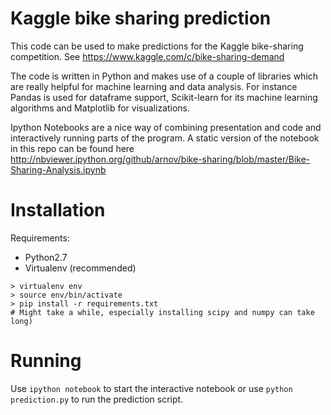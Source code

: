 Kaggle bike sharing prediction
============

This code can be used to make predictions for the Kaggle bike-sharing competition. See https://www.kaggle.com/c/bike-sharing-demand

The code is written in Python and makes use of a couple of libraries which are really helpful for machine learning and data analysis. For instance Pandas is used for dataframe support, Scikit-learn for its machine learning algorithms and Matplotlib for visualizations.

Ipython Notebooks are a nice way of combining presentation and code and interactively running parts of the program. A static version of the notebook in this repo can be found here http://nbviewer.ipython.org/github/arnov/bike-sharing/blob/master/Bike-Sharing-Analysis.ipynb

Installation
============

Requirements:

- Python2.7
- Virtualenv (recommended)


```
> virtualenv env
> source env/bin/activate
> pip install -r requirements.txt  
# Might take a while, especially installing scipy and numpy can take long)
```

Running
============

Use ```ipython notebook``` to start the interactive notebook or use ```python prediction.py``` to run the prediction script.

